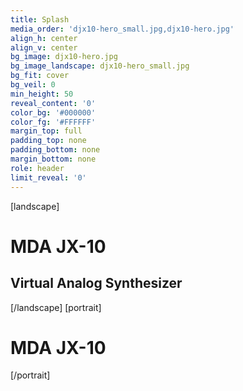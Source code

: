 ```yaml
---
title: Splash
media_order: 'djx10-hero_small.jpg,djx10-hero.jpg'
align_h: center
align_v: center
bg_image: djx10-hero.jpg
bg_image_landscape: djx10-hero_small.jpg
bg_fit: cover
bg_veil: 0
min_height: 50
reveal_content: '0'
color_bg: '#000000'
color_fg: '#FFFFFF'
margin_top: full
padding_top: none
padding_bottom: none
margin_bottom: none
role: header
limit_reveal: '0'
---
```


[landscape]
# MDA JX-10
## Virtual Analog Synthesizer
[/landscape]
[portrait]
# MDA JX-10
[/portrait]

